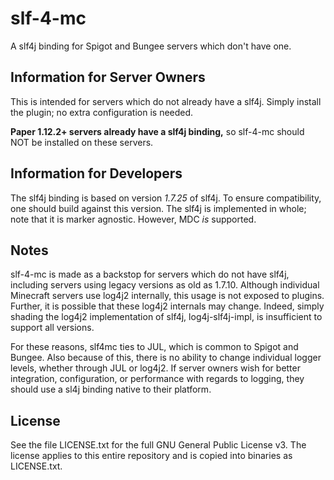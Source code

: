 # slf-4-mc

A slf4j binding for Spigot and Bungee servers which don't have one.

## Information for Server Owners

This is intended for servers which do not already have a slf4j. Simply install the plugin; no extra configuration is needed.

**Paper 1.12.2+ servers already have a slf4j binding,** so slf-4-mc should NOT be installed on these servers.

## Information for Developers

The slf4j binding is based on version *1.7.25* of slf4j. To ensure compatibility, one should build against this version. The slf4j is implemented in whole; note that it is marker agnostic. However, MDC *is* supported.

## Notes

slf-4-mc is made as a backstop for servers which do not have slf4j, including servers using legacy versions as old as 1.7.10. Although individual Minecraft servers use log4j2 internally, this usage is not exposed to plugins. Further, it is possible that these log4j2 internals may change. Indeed, simply shading the log4j2 implementation of slf4j, log4j-slf4j-impl, is insufficient to support all versions.

For these reasons, slf4mc ties to JUL, which is common to Spigot and Bungee. Also because of this, there is no ability to change individual logger levels, whether through JUL or log4j2. If server owners wish for better integration, configuration, or performance with regards to logging, they should use a sl4j binding native to their platform.

## License

See the file LICENSE.txt for the full GNU General Public License v3. The license applies to this entire repository and is copied into binaries as LICENSE.txt.
